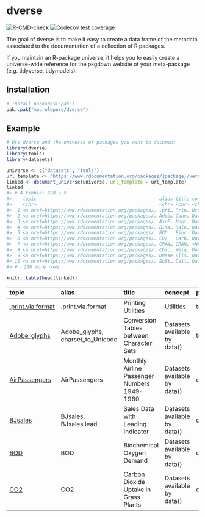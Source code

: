 
<!-- README.md is generated from README.Rmd. Please edit that file -->

# dverse

<!-- badges: start -->

[![R-CMD-check](https://github.com/maurolepore/dverse/actions/workflows/R-CMD-check.yaml/badge.svg)](https://github.com/maurolepore/dverse/actions/workflows/R-CMD-check.yaml)
[![Codecov test
coverage](https://codecov.io/gh/maurolepore/dverse/graph/badge.svg)](https://app.codecov.io/gh/maurolepore/dverse)
<!-- badges: end -->

The goal of dverse is to make it easy to create a data frame of the
metadata associated to the documentation of a collection of R packages.

If you maintain an R-package universe, it helps you to easily create a
universe-wide reference for the pkgdown website of your meta-package
(e.g. tidyverse, tidymodels).

## Installation

``` r
# install.packages("pak")
pak::pak("maurolepore/dverse")
```

## Example

``` r
# Use dverse and the universe of packages you want to document
library(dverse)
library(tools)
library(datasets)

universe <- c("datasets", "tools")
url_template <- "https://www.rdocumentation.org/packages/{package}/versions/3.6.2/topics/{topic}.html"
linked <- document_universe(universe, url_template = url_template)
linked
#> # A tibble: 228 × 5
#>    topic                                             alias title concept package
#>    <chr>                                             <chr> <chr> <chr>   <chr>  
#>  1 <a href=https://www.rdocumentation.org/packages/… .pri… Prin… Utilit… tools  
#>  2 <a href=https://www.rdocumentation.org/packages/… Adob… Conv… Datase… tools  
#>  3 <a href=https://www.rdocumentation.org/packages/… AirP… Mont… Datase… datase…
#>  4 <a href=https://www.rdocumentation.org/packages/… BJsa… Sale… Datase… datase…
#>  5 <a href=https://www.rdocumentation.org/packages/… BOD   Bioc… Datase… datase…
#>  6 <a href=https://www.rdocumentation.org/packages/… CO2   Carb… Datase… datase…
#>  7 <a href=https://www.rdocumentation.org/packages/… CRAN… CRAN… <NA>    tools  
#>  8 <a href=https://www.rdocumentation.org/packages/… Chic… Weig… Datase… datase…
#>  9 <a href=https://www.rdocumentation.org/packages/… DNase Elis… Datase… datase…
#> 10 <a href=https://www.rdocumentation.org/packages/… EuSt… Dail… Datase… datase…
#> # ℹ 218 more rows

knitr::kable(head(linked))
```

| topic | alias | title | concept | package |
|:---|:---|:---|:---|:---|
| <a href=https://www.rdocumentation.org/packages/tools/versions/3.6.2/topics/.print.via.format.html>.print.via.format</a> | .print.via.format | Printing Utilities | Utilities | tools |
| <a href=https://www.rdocumentation.org/packages/tools/versions/3.6.2/topics/Adobe_glyphs.html>Adobe_glyphs</a> | Adobe_glyphs, charset_to_Unicode | Conversion Tables between Character Sets | Datasets available by data() | tools |
| <a href=https://www.rdocumentation.org/packages/datasets/versions/3.6.2/topics/AirPassengers.html>AirPassengers</a> | AirPassengers | Monthly Airline Passenger Numbers 1949-1960 | Datasets available by data() | datasets |
| <a href=https://www.rdocumentation.org/packages/datasets/versions/3.6.2/topics/BJsales.html>BJsales</a> | BJsales, BJsales.lead | Sales Data with Leading Indicator | Datasets available by data() | datasets |
| <a href=https://www.rdocumentation.org/packages/datasets/versions/3.6.2/topics/BOD.html>BOD</a> | BOD | Biochemical Oxygen Demand | Datasets available by data() | datasets |
| <a href=https://www.rdocumentation.org/packages/datasets/versions/3.6.2/topics/CO2.html>CO2</a> | CO2 | Carbon Dioxide Uptake in Grass Plants | Datasets available by data() | datasets |
